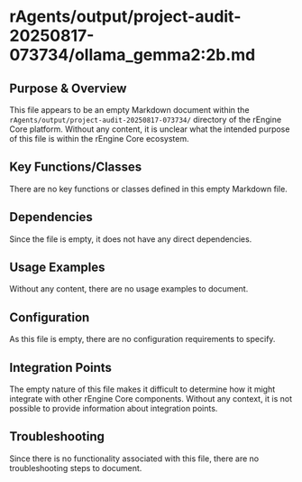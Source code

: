 # rAgents/output/project-audit-20250817-073734/ollama_gemma2:2b.md

## Purpose & Overview

This file appears to be an empty Markdown document within the `rAgents/output/project-audit-20250817-073734/` directory of the rEngine Core platform. Without any content, it is unclear what the intended purpose of this file is within the rEngine Core ecosystem.

## Key Functions/Classes

There are no key functions or classes defined in this empty Markdown file.

## Dependencies

Since the file is empty, it does not have any direct dependencies.

## Usage Examples

Without any content, there are no usage examples to document.

## Configuration

As this file is empty, there are no configuration requirements to specify.

## Integration Points

The empty nature of this file makes it difficult to determine how it might integrate with other rEngine Core components. Without any context, it is not possible to provide information about integration points.

## Troubleshooting

Since there is no functionality associated with this file, there are no troubleshooting steps to document.
